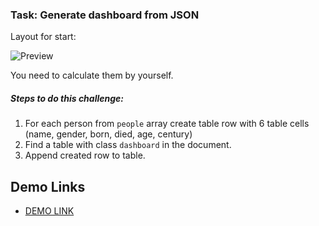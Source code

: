 ### Task: Generate dashboard from JSON

Layout for start: 

![Preview](./src/images/preview.png)

You need to calculate them by yourself.
 
##### Steps to do this challenge:
1) For each person from `people` array create table row with 6 table cells (name, gender, born, died, age, century)
2) Find a table with class `dashboard` in the document.
3) Append created row to table.


## Demo Links

- [DEMO LINK](https://AndriiZakharenko.github.io/js_task_generate_table_DOM/)
